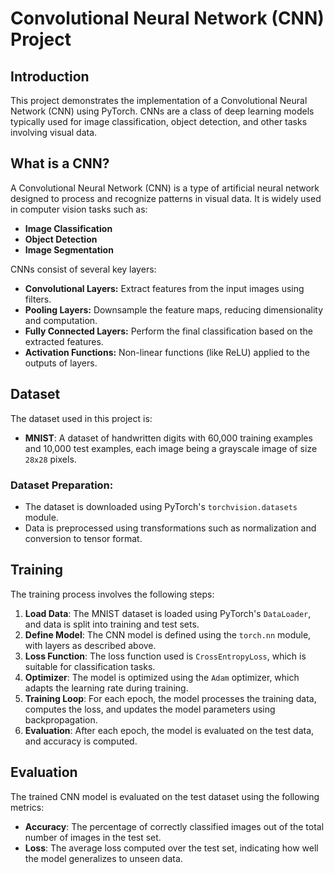 # Convolutional Neural Network (CNN) Project

## Introduction
This project demonstrates the implementation of a Convolutional Neural Network (CNN) using PyTorch. CNNs are a class of deep learning models typically used for image classification, object detection, and other tasks involving visual data.

## What is a CNN?
A Convolutional Neural Network (CNN) is a type of artificial neural network designed to process and recognize patterns in visual data. It is widely used in computer vision tasks such as:

- **Image Classification**
- **Object Detection**
- **Image Segmentation**

CNNs consist of several key layers:

- **Convolutional Layers:** Extract features from the input images using filters.
- **Pooling Layers:** Downsample the feature maps, reducing dimensionality and computation.
- **Fully Connected Layers:** Perform the final classification based on the extracted features.
- **Activation Functions:** Non-linear functions (like ReLU) applied to the outputs of layers.

## Dataset

The dataset used in this project is:

- **MNIST**: A dataset of handwritten digits with 60,000 training examples and 10,000 test examples, each image being a grayscale image of size `28x28` pixels.
  
### Dataset Preparation:
- The dataset is downloaded using PyTorch's `torchvision.datasets` module.
- Data is preprocessed using transformations such as normalization and conversion to tensor format.

## Training

The training process involves the following steps:

1. **Load Data**: The MNIST dataset is loaded using PyTorch's `DataLoader`, and data is split into training and test sets.
2. **Define Model**: The CNN model is defined using the `torch.nn` module, with layers as described above.
3. **Loss Function**: The loss function used is `CrossEntropyLoss`, which is suitable for classification tasks.
4. **Optimizer**: The model is optimized using the `Adam` optimizer, which adapts the learning rate during training.
5. **Training Loop**: For each epoch, the model processes the training data, computes the loss, and updates the model parameters using backpropagation.
6. **Evaluation**: After each epoch, the model is evaluated on the test data, and accuracy is computed.

## Evaluation

The trained CNN model is evaluated on the test dataset using the following metrics:

- **Accuracy**: The percentage of correctly classified images out of the total number of images in the test set.
- **Loss**: The average loss computed over the test set, indicating how well the model generalizes to unseen data.

